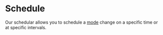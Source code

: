 # Schedule

Our schedular allows you to schedule a [mode](modes.md) change on a specific time or at specific intervals.